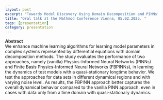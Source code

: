 ```yaml
---
layout: post
excerpt: "Towards Model Discovery Using Domain Decomposition and PINNs" 
title: "Oral talk at the Mathmod Conference Vienna, 05.02.2025. "
tags: [presentation]
category: presentation
---
```


<b>Abstract</b><br>
We enhance machine learning algorithms for learning model parameters in complex systems represented by differential equations with domain decomposition methods. The study evaluates the performance of two approaches, namely (vanilla) Physics-Informed Neural Networks (PINNs) and Finite Basis Physics-Informed Neural Networks (FBPINNs), in learning the dynamics of test models with a quasi-stationary longtime behavior. We test the approaches for data sets in different dynamical regions and with varying noise level. As results, the FBPINN approach better captures the overall dynamical behavior compared to the vanilla PINN approach, even in cases with data only from a time domain with quasi-stationary dynamics.

